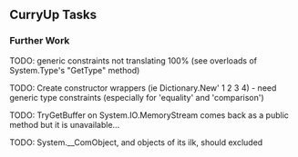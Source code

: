 ## CurryUp Tasks



### Further Work


TODO: generic constraints not translating 100% (see overloads of System.Type's "GetType" method)

TODO: Create constructor wrappers (ie Dictionary.New' 1 2 3 4) - need generic type constraints (especially for 'equality' and 'comparison')

TODO: TryGetBuffer on System.IO.MemoryStream comes back as a public method but it is unavailable...

TODO: System.__ComObject, and objects of its ilk, should excluded




